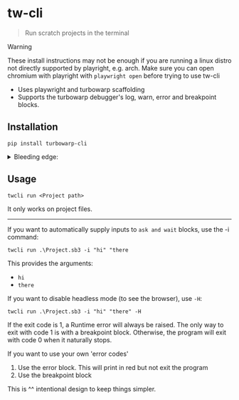 # tw-cli

> Run scratch projects in the terminal

> [!WARNING]
> These install instructions may not be enough if you are
> running a linux distro not directly supported by playright, e.g. arch.
> Make sure you can open chromium with playright with `playwright open` 
> before trying to use tw-cli

- Uses playwright and turbowarp scaffolding
- Supports the turbowarp debugger's log, warn, error and breakpoint blocks.

## Installation

`pip install turbowarp-cli`

<details>
<summary>Bleeding edge:</summary>
1. git clone this repo
2. `pip install -e .`
3. to update, use `git pull`
</details>

## Usage

`twcli run <Project path>`

It only works on project files.

---

If you want to automatically supply inputs to `ask and wait` blocks, use the -i command:

`twcli run .\Project.sb3 -i "hi" "there`

This provides the arguments:
- `hi`
- `there`

If you want to disable headless mode (to see the browser), use `-H`:

`twcli run .\Project.sb3 -i "hi" "there" -H`

If the exit code is 1, a Runtime error will always be raised.
The only way to exit with code 1 is with a breakpoint block.
Otherwise, the program will exit with code 0 when it naturally stops.

If you want to use your own 'error codes'

1. Use the error block. This will print in red but not exit the program
2. Use the breakpoint block

This is ^^ intentional design to keep things simpler.
